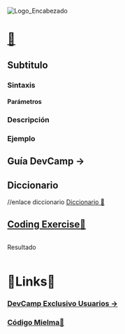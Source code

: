 ![Logo_Encabezado](https://github.com/ElizabethMaranon/Full-Stack/assets/148614690/a2caccdd-b7dd-4b08-8aba-e818c1c4eb48)

# [🔗]()

## Subtitulo

### Sintaxis

#### Parámetros

### Descripción

### Ejemplo

## Guía DevCamp → 

## Diccionario
//enlace diccionario
[Diccionario 🔗]()

## [Coding Exercise🔗]()

```js
```
Resultado
```js
```

# 🔗Links🔗

### [DevCamp Exclusivo Usuarios → ]() 

### [Código Mielma🔗]()
